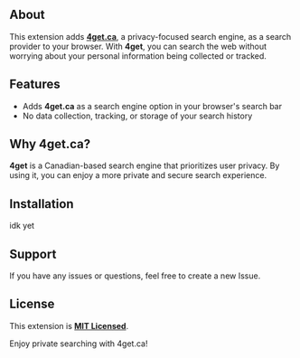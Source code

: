 ## About

This extension adds [**4get.ca**](https://4get.ca), a privacy-focused search engine, as a search provider to your browser. With **4get**, you can search the web without worrying about your personal information being collected or tracked.

## Features

- Adds **4get.ca** as a search engine option in your browser's search bar
- No data collection, tracking, or storage of your search history

## Why 4get.ca?

**4get** is a Canadian-based search engine that prioritizes user privacy. By using it, you can enjoy a more private and secure search experience.

## Installation

idk yet

## Support

If you have any issues or questions, feel free to create a new Issue.

## License

This extension is [**MIT Licensed**](https://github.com/paulbgtr/4get-easily/blob/master/LICENSE).

Enjoy private searching with 4get.ca!
